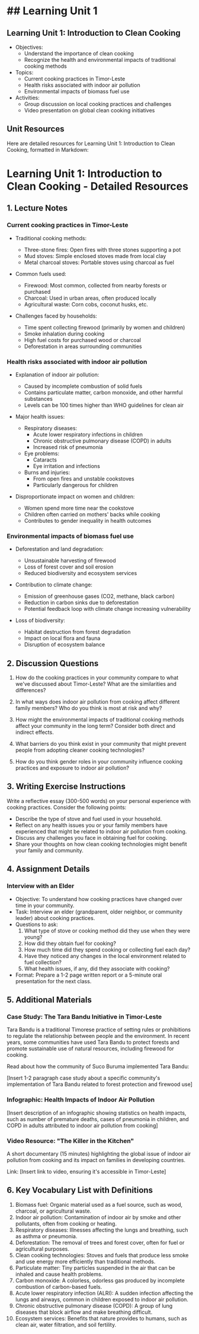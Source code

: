 # ## Learning Unit 1

## Learning Unit 1: Introduction to Clean Cooking
- Objectives:
  * Understand the importance of clean cooking
  * Recognize the health and environmental impacts of traditional cooking methods
- Topics:
  * Current cooking practices in Timor-Leste
  * Health risks associated with indoor air pollution
  * Environmental impacts of biomass fuel use
- Activities:
  * Group discussion on local cooking practices and challenges
  * Video presentation on global clean cooking initiatives

## Unit Resources

Here are detailed resources for Learning Unit 1: Introduction to Clean Cooking, formatted in Markdown:

# Learning Unit 1: Introduction to Clean Cooking - Detailed Resources

## 1. Lecture Notes

### Current cooking practices in Timor-Leste

- Traditional cooking methods:
  * Three-stone fires: Open fires with three stones supporting a pot
  * Mud stoves: Simple enclosed stoves made from local clay
  * Metal charcoal stoves: Portable stoves using charcoal as fuel

- Common fuels used:
  * Firewood: Most common, collected from nearby forests or purchased
  * Charcoal: Used in urban areas, often produced locally
  * Agricultural waste: Corn cobs, coconut husks, etc.

- Challenges faced by households:
  * Time spent collecting firewood (primarily by women and children)
  * Smoke inhalation during cooking
  * High fuel costs for purchased wood or charcoal
  * Deforestation in areas surrounding communities

### Health risks associated with indoor air pollution

- Explanation of indoor air pollution:
  * Caused by incomplete combustion of solid fuels
  * Contains particulate matter, carbon monoxide, and other harmful substances
  * Levels can be 100 times higher than WHO guidelines for clean air

- Major health issues:
  * Respiratory diseases: 
    - Acute lower respiratory infections in children
    - Chronic obstructive pulmonary disease (COPD) in adults
    - Increased risk of pneumonia
  * Eye problems:
    - Cataracts
    - Eye irritation and infections
  * Burns and injuries:
    - From open fires and unstable cookstoves
    - Particularly dangerous for children

- Disproportionate impact on women and children:
  * Women spend more time near the cookstove
  * Children often carried on mothers' backs while cooking
  * Contributes to gender inequality in health outcomes

### Environmental impacts of biomass fuel use

- Deforestation and land degradation:
  * Unsustainable harvesting of firewood
  * Loss of forest cover and soil erosion
  * Reduced biodiversity and ecosystem services

- Contribution to climate change:
  * Emission of greenhouse gases (CO2, methane, black carbon)
  * Reduction in carbon sinks due to deforestation
  * Potential feedback loop with climate change increasing vulnerability

- Loss of biodiversity:
  * Habitat destruction from forest degradation
  * Impact on local flora and fauna
  * Disruption of ecosystem balance

## 2. Discussion Questions

1. How do the cooking practices in your community compare to what we've discussed about Timor-Leste? What are the similarities and differences?

2. In what ways does indoor air pollution from cooking affect different family members? Who do you think is most at risk and why?

3. How might the environmental impacts of traditional cooking methods affect your community in the long term? Consider both direct and indirect effects.

4. What barriers do you think exist in your community that might prevent people from adopting cleaner cooking technologies?

5. How do you think gender roles in your community influence cooking practices and exposure to indoor air pollution?

## 3. Writing Exercise Instructions

Write a reflective essay (300-500 words) on your personal experience with cooking practices. Consider the following points:

- Describe the type of stove and fuel used in your household.
- Reflect on any health issues you or your family members have experienced that might be related to indoor air pollution from cooking.
- Discuss any challenges you face in obtaining fuel for cooking.
- Share your thoughts on how clean cooking technologies might benefit your family and community.

## 4. Assignment Details

### Interview with an Elder

- Objective: To understand how cooking practices have changed over time in your community.
- Task: Interview an elder (grandparent, older neighbor, or community leader) about cooking practices.
- Questions to ask:
  1. What type of stove or cooking method did they use when they were young?
  2. How did they obtain fuel for cooking?
  3. How much time did they spend cooking or collecting fuel each day?
  4. Have they noticed any changes in the local environment related to fuel collection?
  5. What health issues, if any, did they associate with cooking?
- Format: Prepare a 1-2 page written report or a 5-minute oral presentation for the next class.

## 5. Additional Materials

### Case Study: The Tara Bandu Initiative in Timor-Leste

Tara Bandu is a traditional Timorese practice of setting rules or prohibitions to regulate the relationship between people and the environment. In recent years, some communities have used Tara Bandu to protect forests and promote sustainable use of natural resources, including firewood for cooking.

Read about how the community of Suco Buruma implemented Tara Bandu:

[Insert 1-2 paragraph case study about a specific community's implementation of Tara Bandu related to forest protection and firewood use]

### Infographic: Health Impacts of Indoor Air Pollution

[Insert description of an infographic showing statistics on health impacts, such as number of premature deaths, cases of pneumonia in children, and COPD in adults attributed to indoor air pollution from cooking]

### Video Resource: "The Killer in the Kitchen"

A short documentary (15 minutes) highlighting the global issue of indoor air pollution from cooking and its impact on families in developing countries.

Link: [Insert link to video, ensuring it's accessible in Timor-Leste]

## 6. Key Vocabulary List with Definitions

1. Biomass fuel: Organic material used as a fuel source, such as wood, charcoal, or agricultural waste.
2. Indoor air pollution: Contamination of indoor air by smoke and other pollutants, often from cooking or heating.
3. Respiratory diseases: Illnesses affecting the lungs and breathing, such as asthma or pneumonia.
4. Deforestation: The removal of trees and forest cover, often for fuel or agricultural purposes.
5. Clean cooking technologies: Stoves and fuels that produce less smoke and use energy more efficiently than traditional methods.
6. Particulate matter: Tiny particles suspended in the air that can be inhaled and cause health problems.
7. Carbon monoxide: A colorless, odorless gas produced by incomplete combustion of carbon-based fuels.
8. Acute lower respiratory infection (ALRI): A sudden infection affecting the lungs and airways, common in children exposed to indoor air pollution.
9. Chronic obstructive pulmonary disease (COPD): A group of lung diseases that block airflow and make breathing difficult.
10. Ecosystem services: Benefits that nature provides to humans, such as clean air, water filtration, and soil fertility.